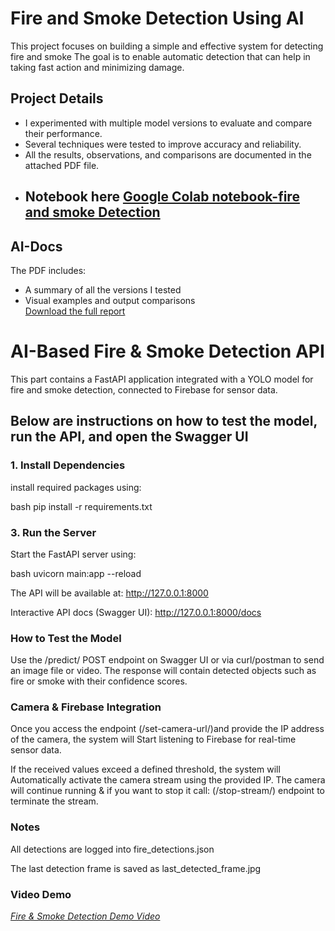 # Fire and Smoke Detection Using AI

This project focuses on building a simple and effective system for detecting fire and smoke
The goal is to enable automatic detection that can help in taking fast action and minimizing damage.

## Project Details
- I experimented with multiple model versions to evaluate and compare their performance.
- Several techniques were tested to improve accuracy and reliability.
- All the results, observations, and comparisons are documented in the attached PDF file.
- ## Notebook here [ Google Colab notebook-fire and smoke Detection](https://colab.research.google.com/drive/1orHAleKdz2HGamDQeyl6gKzknB3tADHn?usp=sharing)

## AI-Docs

The PDF includes:
- A summary of all the versions I tested  
- Visual examples and output comparisons  
 [Download the full report](Docs/AI-part.pdf)


# AI-Based Fire & Smoke Detection API

This part contains a FastAPI application integrated with a YOLO model for fire and smoke detection,
connected to Firebase for sensor data.

Below are instructions on how to test the model, run the API, and open the Swagger UI
---
### 1. Install Dependencies
install required packages using:

bash
pip install -r requirements.txt


### 3. Run the Server
Start the FastAPI server using:

bash
uvicorn main:app --reload

The API will be available at:
http://127.0.0.1:8000

Interactive API docs (Swagger UI):
http://127.0.0.1:8000/docs

### How to Test the Model
Use the /predict/ POST endpoint on Swagger UI or via curl/postman to send an image file  or video.
The response will contain detected objects such as fire or smoke with their confidence scores.

### Camera & Firebase Integration
Once you access the endpoint (/set-camera-url/)and provide the IP address of the camera, 
the system will Start listening to Firebase for real-time sensor data.

If the received values exceed a defined threshold, the system will Automatically activate the camera stream using the provided IP.
The camera will continue running
&
if you want to stop it call:
(/stop-stream/) endpoint to terminate the stream.


### Notes
All detections are logged into fire_detections.json

The last detection frame is saved as last_detected_frame.jpg


### Video Demo
[*Fire & Smoke Detection Demo Video*](https://drive.google.com/file/d/1zXrvtEXBHXu9cwNwGDzt7nQhF6tF2L5q/view?usp=sharing)
